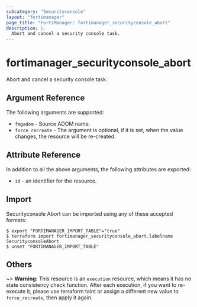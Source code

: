 ```yaml
---
subcategory: "Securityconsole"
layout: "fortimanager"
page_title: "FortiManager: fortimanager_securityconsole_abort"
description: |-
  Abort and cancel a security console task.
---
```


# fortimanager_securityconsole_abort
Abort and cancel a security console task.

## Argument Reference


The following arguments are supported:


* `fmgadom` - Source ADOM name.
* `force_recreate` - The argument is optional, if it is set, when the value changes, the resource will be re-created.


## Attribute Reference

In addition to all the above arguments, the following attributes are exported:
* `id` - an identifier for the resource.

## Import

Securityconsole Abort can be imported using any of these accepted formats:
```
$ export "FORTIMANAGER_IMPORT_TABLE"="true"
$ terraform import fortimanager_securityconsole_abort.labelname SecurityconsoleAbort
$ unset "FORTIMANAGER_IMPORT_TABLE"
```

## Others

~> **Warning:** This resource is an `execution` resource, which means it has no state consistency check function. After each execution, if you want to re-execute it, please use terraform taint or assign a different new value to `force_recreate`, then apply it again.
